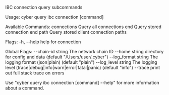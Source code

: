 IBC connection query subcommands

Usage:
  cyber query ibc connection [command]

Available Commands:
  connections Query all connections
  end         Query stored connection end
  path        Query stored client connection paths

Flags:
  -h, --help   help for connection

Global Flags:
      --chain-id string     The network chain ID
      --home string         directory for config and data (default "/Users/user/.cyber")
      --log_format string   The logging format (json|plain) (default "plain")
      --log_level string    The logging level (trace|debug|info|warn|error|fatal|panic) (default "info")
      --trace               print out full stack trace on errors

Use "cyber query ibc connection [command] --help" for more information about a command.
